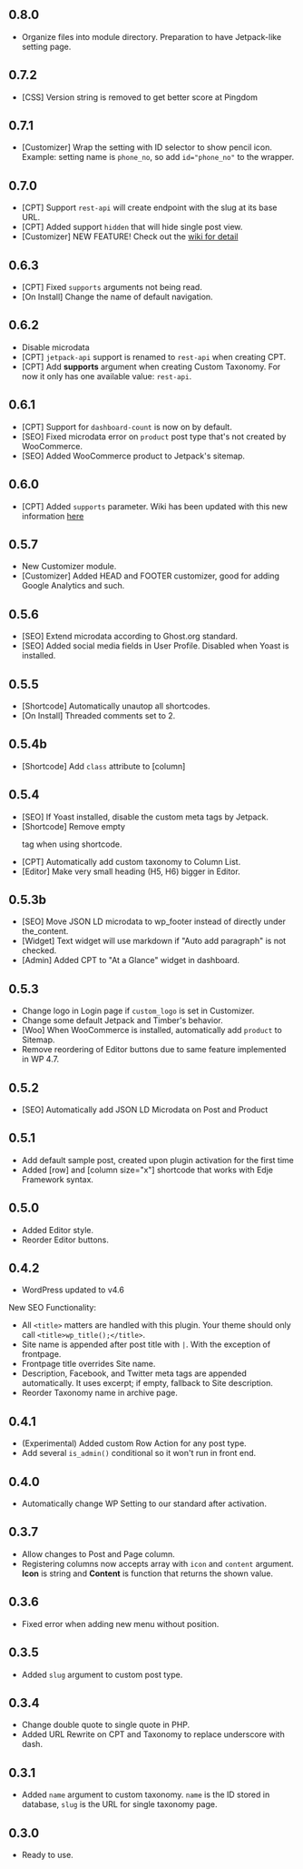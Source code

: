 ## 0.8.0

- Organize files into module directory. Preparation to have Jetpack-like setting page.

## 0.7.2

- [CSS] Version string is removed to get better score at Pingdom


## 0.7.1

- [Customizer] Wrap the setting with ID selector to show pencil icon. Example: setting name is `phone_no`, so add `id="phone_no"` to the wrapper.

## 0.7.0

- [CPT] Support `rest-api` will create endpoint with the slug at its base URL.
- [CPT] Added support `hidden` that will hide single post view.
- [Customizer] NEW FEATURE! Check out the [wiki for detail](https://github.com/hrsetyono/wp-edje/wiki/Customizer)

## 0.6.3

- [CPT] Fixed `supports` arguments not being read.
- [On Install] Change the name of default navigation.

## 0.6.2

- Disable microdata
- [CPT] `jetpack-api` support is renamed to `rest-api` when creating CPT.
- [CPT] Add **supports** argument when creating Custom Taxonomy. For now it only has one available value: `rest-api`.

## 0.6.1

- [CPT] Support for `dashboard-count` is now on by default.
- [SEO] Fixed microdata error on `product` post type that's not created by WooCommerce.
- [SEO] Added WooCommerce product to Jetpack's sitemap.

## 0.6.0

- [CPT] Added `supports` parameter. Wiki has been updated with this new information [here](https://github.com/hrsetyono/edje-wp/wiki/Custom-Post-Type)

## 0.5.7

- New Customizer module.
- [Customizer] Added HEAD and FOOTER customizer, good for adding Google Analytics and such.

## 0.5.6

- [SEO] Extend microdata according to Ghost.org standard.
- [SEO] Added social media fields in User Profile. Disabled when Yoast is installed.

## 0.5.5

- [Shortcode] Automatically unautop all shortcodes.
- [On Install] Threaded comments set to 2.

## 0.5.4b

- [Shortcode] Add `class` attribute to [column]

## 0.5.4

- [SEO] If Yoast installed, disable the custom meta tags by Jetpack.
- [Shortcode] Remove empty <p> tag when using shortcode.
- [CPT] Automatically add custom taxonomy to Column List.
- [Editor] Make very small heading (H5, H6) bigger in Editor.

## 0.5.3b

- [SEO] Move JSON LD microdata to wp_footer instead of directly under the_content.
- [Widget] Text widget will use markdown if "Auto add paragraph" is not checked.
- [Admin] Added CPT to "At a Glance" widget in dashboard.

## 0.5.3

- Change logo in Login page if `custom_logo` is set in Customizer.
- Change some default Jetpack and Timber's behavior.
- [Woo] When WooCommerce is installed, automatically add `product` to Sitemap.
- Remove reordering of Editor buttons due to same feature implemented in WP 4.7.

## 0.5.2

- [SEO] Automatically add JSON LD Microdata on Post and Product

## 0.5.1

- Add default sample post, created upon plugin activation for the first time
- Added [row] and [column size="x"] shortcode that works with Edje Framework syntax.

## 0.5.0

- Added Editor style.
- Reorder Editor buttons.

## 0.4.2

- WordPress updated to v4.6

New SEO Functionality:

- All `<title>` matters are handled with this plugin. Your theme should only call `<title>wp_title();</title>`.
- Site name is appended after post title with `|`. With the exception of frontpage.
- Frontpage title overrides Site name.
- Description, Facebook, and Twitter meta tags are appended automatically. It uses excerpt; if empty, fallback to Site description.
- Reorder Taxonomy name in archive page.

## 0.4.1

- (Experimental) Added custom Row Action for any post type.
- Add several `is_admin()` conditional so it won't run in front end.

## 0.4.0

- Automatically change WP Setting to our standard after activation.

## 0.3.7

- Allow changes to Post and Page column.
- Registering columns now accepts array with `icon` and `content` argument. **Icon** is string and **Content** is function that returns the shown value.

## 0.3.6

- Fixed error when adding new menu without position.

## 0.3.5

- Added `slug` argument to custom post type.

## 0.3.4

- Change double quote to single quote in PHP.
- Added URL Rewrite on CPT and Taxonomy to replace underscore with dash.

## 0.3.1

- Added `name` argument to custom taxonomy. `name` is the ID stored in database, `slug` is the URL for single taxonomy page.

## 0.3.0

- Ready to use.
